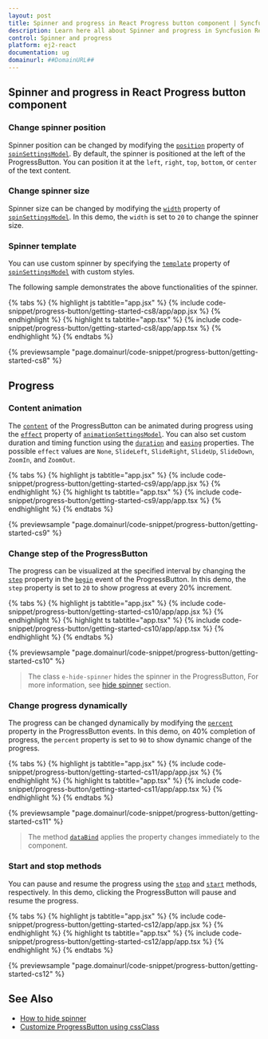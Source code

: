 ```yaml
---
layout: post
title: Spinner and progress in React Progress button component | Syncfusion
description: Learn here all about Spinner and progress in Syncfusion React Progress button component of Syncfusion Essential JS 2 and more.
control: Spinner and progress 
platform: ej2-react
documentation: ug
domainurl: ##DomainURL##
---
```


<!-- markdownlint-disable MD002 MD022 -->
## Spinner and progress in React Progress button component

### Change spinner position

Spinner position can be changed by modifying the [`position`](https://ej2.syncfusion.com/react/documentation/api/progress-button/spinSettingsModel#position) property of [`spinSettingsModel`](https://ej2.syncfusion.com/react/documentation/api/progress-button/spinSettingsModel). By default, the spinner is positioned at the left of the ProgressButton. You can position it at the `left`, `right`, `top`, `bottom`, or `center` of the text content.

### Change spinner size

Spinner size can be changed by modifying the [`width`](https://ej2.syncfusion.com/react/documentation/api/progress-button/spinSettingsModel#width) property of [`spinSettingsModel`](https://ej2.syncfusion.com/react/documentation/api/progress-button/spinSettingsModel). In this demo, the `width` is set to `20` to change the spinner size.

### Spinner template

You can use custom spinner by specifying the [`template`](https://ej2.syncfusion.com/react/documentation/api/progress-button/spinSettingsModel#template) property of [`spinSettingsModel`](https://ej2.syncfusion.com/react/documentation/api/progress-button/spinSettingsModel) with custom styles.

The following sample demonstrates the above functionalities of the spinner.

{% tabs %}
{% highlight js tabtitle="app.jsx" %}
{% include code-snippet/progress-button/getting-started-cs8/app/app.jsx %}
{% endhighlight %}
{% highlight ts tabtitle="app.tsx" %}
{% include code-snippet/progress-button/getting-started-cs8/app/app.tsx %}
{% endhighlight %}
{% endtabs %}

 {% previewsample "page.domainurl/code-snippet/progress-button/getting-started-cs8" %}

## Progress

### Content animation

The [`content`](https://ej2.syncfusion.com/react/documentation/api/progress-button#content) of the ProgressButton can be animated during progress using the [`effect`](https://ej2.syncfusion.com/react/documentation/api/progress-button/animationSettingsModel#effect) property of [`animationSettingsModel`](https://ej2.syncfusion.com/react/documentation/api/progress-button/animationSettingsModel). You can also set custom duration and timing function using the [`duration`](https://ej2.syncfusion.com/react/documentation/api/progress-button/animationSettingsModel#duration) and [`easing`](https://ej2.syncfusion.com/react/documentation/api/progress-button/animationSettingsModel#easing) properties. The possible `effect` values are `None`, `SlideLeft`, `SlideRight`, `SlideUp`, `SlideDown`, `ZoomIn`, and `ZoomOut`.

{% tabs %}
{% highlight js tabtitle="app.jsx" %}
{% include code-snippet/progress-button/getting-started-cs9/app/app.jsx %}
{% endhighlight %}
{% highlight ts tabtitle="app.tsx" %}
{% include code-snippet/progress-button/getting-started-cs9/app/app.tsx %}
{% endhighlight %}
{% endtabs %}

 {% previewsample "page.domainurl/code-snippet/progress-button/getting-started-cs9" %}

### Change step of the ProgressButton

The progress can be visualized at the specified interval by changing the [`step`](https://ej2.syncfusion.com/react/documentation/api/progress-button/progressEventArgs#step) property in the [`begin`](https://ej2.syncfusion.com/react/documentation/api/progress-button#begin) event of the ProgressButton. In this demo, the `step` property is set to `20` to show progress at every 20% increment.

{% tabs %}
{% highlight js tabtitle="app.jsx" %}
{% include code-snippet/progress-button/getting-started-cs10/app/app.jsx %}
{% endhighlight %}
{% highlight ts tabtitle="app.tsx" %}
{% include code-snippet/progress-button/getting-started-cs10/app/app.tsx %}
{% endhighlight %}
{% endtabs %}

 {% previewsample "page.domainurl/code-snippet/progress-button/getting-started-cs10" %}

> The class `e-hide-spinner` hides the spinner in the ProgressButton, For more information, see [hide spinner](./how-to/hide-spinner) section.

### Change progress dynamically

The progress can be changed dynamically by modifying the [`percent`](https://ej2.syncfusion.com/react/documentation/api/progress-button/progressEventArgs#percent) property in the ProgressButton events. In this demo, on 40% completion of progress, the `percent` property is set to `90` to show dynamic change of the progress.

{% tabs %}
{% highlight js tabtitle="app.jsx" %}
{% include code-snippet/progress-button/getting-started-cs11/app/app.jsx %}
{% endhighlight %}
{% highlight ts tabtitle="app.tsx" %}
{% include code-snippet/progress-button/getting-started-cs11/app/app.tsx %}
{% endhighlight %}
{% endtabs %}

 {% previewsample "page.domainurl/code-snippet/progress-button/getting-started-cs11" %}

> The method [`dataBind`](https://ej2.syncfusion.com/react/documentation/api/progress-button#databind) applies the property changes immediately to the component.

### Start and stop methods

You can pause and resume the progress using the [`stop`](https://ej2.syncfusion.com/react/documentation/api/progress-button#start) and [`start`](https://ej2.syncfusion.com/react/documentation/api/progress-button#stop) methods, respectively. In this demo, clicking the ProgressButton will pause and resume the progress.

{% tabs %}
{% highlight js tabtitle="app.jsx" %}
{% include code-snippet/progress-button/getting-started-cs12/app/app.jsx %}
{% endhighlight %}
{% highlight ts tabtitle="app.tsx" %}
{% include code-snippet/progress-button/getting-started-cs12/app/app.tsx %}
{% endhighlight %}
{% endtabs %}

 {% previewsample "page.domainurl/code-snippet/progress-button/getting-started-cs12" %}

## See Also

* [How to hide spinner](./how-to/hide-spinner)
* [Customize ProgressButton using cssClass](how-to/customize-progress-using-cssclass)